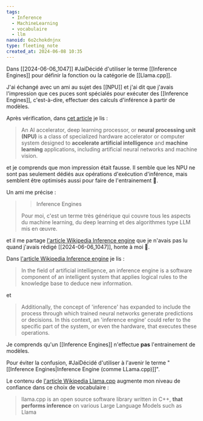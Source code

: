 ```yaml
---
tags:
  - Inference
  - MachineLearning
  - vocabulaire
  - llm
nanoid: 6o2chokdnjnx
type: fleeting_note
created_at: 2024-06-08 10:35
---
```

Dans [[2024-06-06_1047]] #JaiDécidé d'utiliser le terme [[Inference Engines]] pour définir la fonction ou la catégorie de [[Llama.cpp]].

J'ai échangé avec un ami au sujet des [[NPU]] et j'ai dit que j'avais l'impression que ces puces sont spécialés pour exécuter des [[Inference Engines]], c'est-à-dire, effectuer des calculs d'inférence à partir de modèles.

Après vérification, dans [cet article](https://en.wikipedia.org/wiki/AI_accelerator) je lis :

> An AI accelerator, deep learning processor, or **neural processing unit (NPU)** is a class of specialized hardware accelerator or computer system designed to **accelerate artificial intelligence** and **machine learning** applications, including artificial neural networks and machine vision. 

et je comprends que mon impression était fausse. Il semble que les NPU ne sont pas seulement dédiés aux opérations d'exécution d'inférence, mais semblent être optimisés aussi pour faire de l'entrainement 🤔.

Un ami me précise :

> > Inference Engines
>
> Pour moi, c'est un terme très générique qui couvre tous les aspects du machine learning, du deep learning et des algorithmes type LLM mis en œuvre.

et il me partage [l'article Wikipedia Inference engine](https://en.wikipedia.org/wiki/Inference_engine) que je n'avais pas lu quand j'avais rédigé [[2024-06-06_1047]], honte à moi 🫣.

Dans [l'article Wikipedia Inference engine](https://en.wikipedia.org/wiki/Inference_engine) je lis :

> In the field of artificial intelligence, an inference engine is a software component of an intelligent system that applies logical rules to the knowledge base to deduce new information.

et 

> Additionally, the concept of 'inference' has expanded to include the process through which trained neural networks generate predictions or decisions. In this context, an 'inference engine' could refer to the specific part of the system, or even the hardware, that executes these operations.

Je comprends qu'un [[Inference Engines]] n'effectue **pas** l'entrainement de modèles.

Pour éviter la confusion, #JaiDécidé d'utiliser à l'avenir le terme "[[Inference Engines|Inference Engine (comme LLama.cpp)]]".

Le contenu de [l'article Wikipedia Llama.cpp](https://en.wikipedia.org/wiki/Llama.cpp) augmente mon niveau de confiance dans ce choix de vocabulaire :

> llama.cpp is an open source software library written in C++, **that performs inference** on various Large Language Models such as Llama


